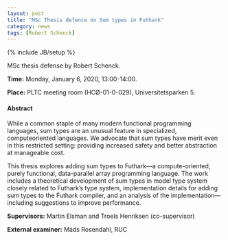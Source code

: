 ```yaml
---
layout: post
title: "MSc Thesis defence on Sum types in Futhark"
category: news
tags: [Robert Schenck]
---
```

{% include JB/setup %}

MSc thesis defense by Robert Schenck.

__Time:__ Monday, January 6, 2020, 13:00-14:00.

__Place:__ PLTC meeting room (HCØ-01-0-029), Universitetsparken 5.

#### Abstract

While a common staple of many modern functional programming languages,
sum types are an unusual feature in specialized, computeoriented
languages. We advocate that sum types have merit even in this
restricted setting: providing increased safety and better abstraction
at manageable cost.

This thesis explores adding sum types to Futhark—a compute-oriented,
purely functional, data-parallel array programming language. The work
includes a theoretical development of sum types in model type system
closely related to Futhark’s type system, implementation details for
adding sum types to the Futhark compiler, and an analysis of the
implementation—including suggestions to improve performance.

__Supervisors:__ Martin Elsman and Troels Henriksen (co-supervisor)

__External examiner:__ Mads Rosendahl, RUC